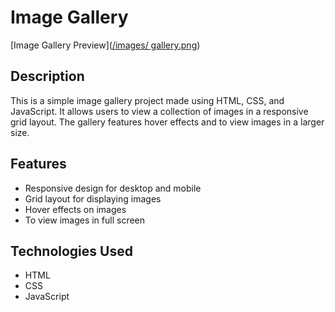 # Image Gallery  

[Image Gallery Preview]([/images/ gallery.png](https://github.com/ashokji0040/image-gallery/blob/main/images/gallery.png))  

## Description  

This is a simple image gallery project made using HTML, CSS, and JavaScript. It allows users to view a collection of images in a responsive grid layout. The gallery features hover effects and  to view images in a larger size.  

## Features  

- Responsive design for desktop and mobile  
- Grid layout for displaying images  
- Hover effects on images  
- To view images in full screen  


## Technologies Used  

- HTML  
- CSS  
- JavaScript  
